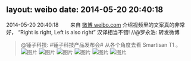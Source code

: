 layout: weibo
date: 2014-05-20 20:40:18
---
2014-05-20 20:40:18  &nbsp;&nbsp;&nbsp;&nbsp;&nbsp;&nbsp; 来自 <a href="http://weibo.com/" rel="nofollow">微博 weibo.com</a>
介绍视频里的文案真的非常好， “Right is right, Left is also right” 汉译相当不错! //@罗永浩: 转发微博
>  @锤子科技: #锤子科技产品发布会# 从各个角度去看 Smartisan T1 。 ​​​
>  ![图片](https://ww1.sinaimg.cn/large/b0f1c43btw1egl0m3ervpj215o0u4gpa.jpg)
>  ![图片](https://ww3.sinaimg.cn/large/b0f1c43btw1egl0mb8vaij215o107wgg.jpg)
>  ![图片](https://ww1.sinaimg.cn/large/b0f1c43btw1egl0mdi60yj21c11xgaf9.jpg)
>  ![图片](https://ww4.sinaimg.cn/large/b0f1c43btw1egl0mfmc3qj21kw0o7ac6.jpg)
>  ![图片](https://ww2.sinaimg.cn/large/b0f1c43btw1egl0mha3xdj21kw0o7768.jpg)
>  ![图片](https://ww2.sinaimg.cn/large/b0f1c43btw1egl0mjj8mej213d1xgaf7.jpg)

